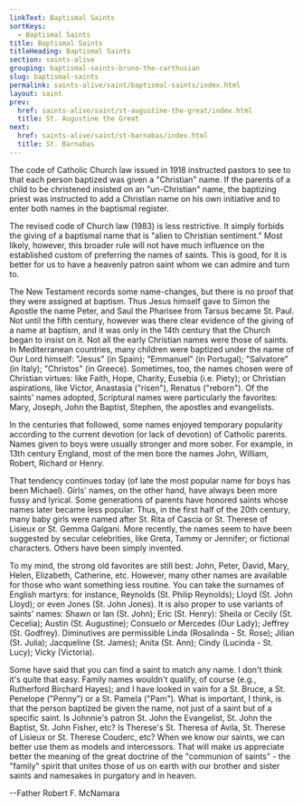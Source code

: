 ```yaml
---
linkText: Baptismal Saints
sortKeys:
  - Baptismal Saints
title: Baptismal Saints
titleHeading: Baptismal Saints
section: saints-alive
grouping: baptismal-saints-bruno-the-carthusian
slug: baptismal-saints
permalink: saints-alive/saint/baptismal-saints/index.html
layout: saint
prev:
  href: saints-alive/saint/st-augustine-the-great/index.html
  title: St. Augustine the Great
next:
  href: saints-alive/saint/st-barnabas/index.html
  title: St. Barnabas
---
```

The code of Catholic Church law issued in 1918 instructed pastors to see to that each person baptized was given a "Christian" name. If the parents of a child to be christened insisted on an "un-Christian" name, the baptizing priest was instructed to add a Christian name on his own initiative and to enter both names in the baptismal register.

The revised code of Church law (1983) is less restrictive. It simply forbids the giving of a baptismal name that is "alien to Christian sentiment." Most likely, however, this broader rule will not have much influence on the established custom of preferring the names of saints. This is good, for it is better for us to have a heavenly patron saint whom we can admire and turn to.

The New Testament records some name-changes, but there is no proof that they were assigned at baptism. Thus Jesus himself gave to Simon the Apostle the name Peter, and Saul the Pharisee from Tarsus became St. Paul. Not until the fifth century, however was there clear evidence of the giving of a name at baptism, and it was only in the 14th century that the Church began to insist on it. Not all the early Christian names were those of saints. In Mediterranean countries, many children were baptized under the name of Our Lord himself: "Jesus" (in Spain); "Emmanuel" (in Portugal); "Salvatore" (in Italy); "Christos" (in Greece). Sometimes, too, the names chosen were of Christian virtues: like Faith, Hope, Charity, Eusebia (i.e. Piety); or Christian aspirations, like Victor, Anastasia ("risen"), Renatus ("reborn"). Of the saints' names adopted, Scriptural names were particularly the favorites: Mary, Joseph, John the Baptist, Stephen, the apostles and evangelists.

In the centuries that followed, some names enjoyed temporary popularity according to the current devotion (or lack of devotion) of Catholic parents. Names given to boys were usually stronger and more sober. For example, in 13th century England, most of the men bore the names John, William, Robert, Richard or Henry.

That tendency continues today (of late the most popular name for boys has been Michael). Girls' names, on the other hand, have always been more fussy and lyrical. Some generations of parents have honored saints whose names later became less popular. Thus, in the first half of the 20th century, many baby girls were named after St. Rita of Cascia or St. Therese of Lisieux or St. Gemma Galgani. More recently, the names seem to have been suggested by secular celebrities, like Greta, Tammy or Jennifer; or fictional characters. Others have been simply invented.

To my mind, the strong old favorites are still best: John, Peter, David, Mary, Helen, Elizabeth, Catherine, etc. However, many other names are available for those who want something less routine. You can take the surnames of English martyrs: for instance, Reynolds (St. Philip Reynolds); Lloyd (St. John Lloyd); or even Jones (St. John Jones). It is also proper to use variants of saints' names: Shawn or Ian (St. John); Eric (St. Henry): Sheila or Cecily (St. Cecelia); Austin (St. Augustine); Consuelo or Mercedes (Our Lady); Jeffrey (St. Godfrey). Diminutives are permissible Linda (Rosalinda - St. Rose); Jilian (St. Julia); Jacqueline (St. James); Anita (St. Ann); Cindy (Lucinda - St. Lucy); Vicky (Victoria).

Some have said that you can find a saint to match any name. I don't think it's quite that easy. Family names wouldn't qualify, of course (e.g., Rutherford Birchard Hayes); and I have looked in vain for a St. Bruce, a St. Penelope ("Penny") or a St. Pamela ("Pam"). What is important, I think, is that the person baptized be given the name, not just of a saint but of a specific saint. Is Johnnie's patron St. John the Evangelist, St. John the Baptist, St. John Fisher, etc? Is Therese's St. Theresa of Avila, St. Therese of Lisieux or St. Therese Couderc, etc? When we know our saints, we can better use them as models and intercessors. That will make us appreciate better the meaning of the great doctrine of the "communion of saints" - the "family" spirit that unites those of us on earth with our brother and sister saints and namesakes in purgatory and in heaven.

\--Father Robert F. McNamara